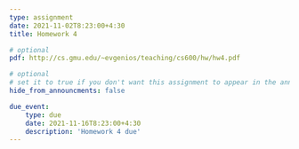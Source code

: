 ```yaml
---
type: assignment
date: 2021-11-02T8:23:00+4:30
title: Homework 4

# optional 
pdf: http://cs.gmu.edu/~evgenios/teaching/cs600/hw/hw4.pdf

# optional
# set it to true if you don't want this assignment to appear in the announcements section
hide_from_announcments: false

due_event: 
    type: due
    date: 2021-11-16T8:23:00+4:30
    description: 'Homework 4 due'
---
```

